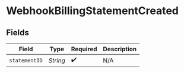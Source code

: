 # WebhookBillingStatementCreated


## Fields

| Field              | Type               | Required           | Description        |
| ------------------ | ------------------ | ------------------ | ------------------ |
| `statementID`      | *String*           | :heavy_check_mark: | N/A                |